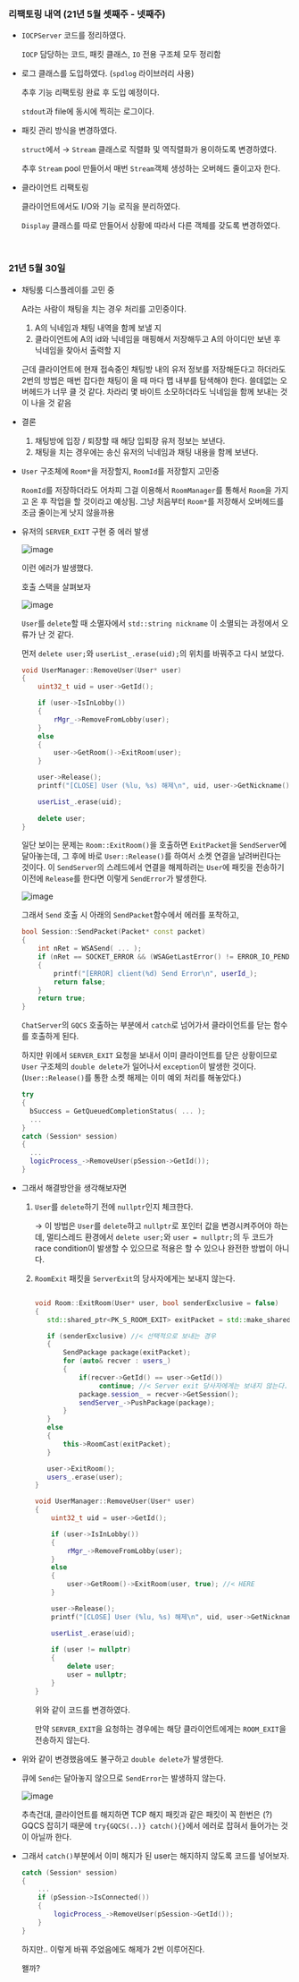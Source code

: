 ### 리팩토링 내역 (21년 5월 셋째주 - 넷째주)

- `IOCPServer` 코드를 정리하였다.

  `IOCP` 담당하는 코드, 패킷 클래스, `IO` 전용 구조체 모두 정리함

- 로그 클래스를 도입하였다. (`spdlog` 라이브러리 사용)

  추후 기능 리팩토링 완료 후 도입 예정이다.

  `stdout`과 file에 동시에 찍히는 로그이다.

- 패킷 관리 방식을 변경하였다.

  `struct`에서 → `Stream` 클래스로 직렬화 및 역직렬화가 용이하도록 변경하였다.

  추후 `Stream` pool 만들어서 매번 `Stream`객체 생성하는 오버헤드 줄이고자 한다.

- 클라이언트 리팩토링

  클라이언트에서도 I/O와 기능 로직을 분리하였다.

  `Display` 클래스를 따로 만들어서 상황에 따라서 다른 객체를 갖도록 변경하였다.

<br>

### 21년 5월 30일

- 채팅룸 디스플레이를 고민 중

  A라는 사람이 채팅을 치는 경우 처리를 고민중이다.

  1. A의 닉네임과 채팅 내역을 함께 보낼 지
  2. 클라이언트에 A의 id와 닉네임을 매핑해서 저장해두고 A의 아이디만 보낸 후 닉네임을 찾아서 출력할 지

  근데 클라이언트에 현재 접속중인 채팅방 내의 유저 정보를 저장해둔다고 하더라도 2번의 방법은 매번 잡다한 채팅이 올 때 마다 맵 내부를 탐색해야 한다. 쓸데없는 오버헤드가 너무 클 것 같다. 차라리 몇 바이트 소모하더라도 닉네임을 함께 보내는 것이 나을 것 같음

- 결론

  1. 채팅방에 입장 / 퇴장할 때 해당 입퇴장 유저 정보는 보낸다.
  2. 채팅을 치는 경우에는 송신 유저의 닉네임과 채팅 내용을 함께 보낸다.

- `User` 구조체에 `Room*`을 저장할지, `RoomId`를 저장할지 고민중

  `RoomId`를 저장하더라도 어차피 그걸 이용해서 `RoomManager`를 통해서 `Room`을 가지고 온 후 작업을 할 것이라고 예상됨. 그냥 처음부터 `Room*`를 저장해서 오버헤드를 조금 줄이는게 낫지 않을까용

- 유저의 `SERVER_EXIT` 구현 중 에러 발생

  ![image](https://user-images.githubusercontent.com/41130448/120097294-a2fb3b80-c16a-11eb-9b77-de8edf8ad82a.png)

  이런 에러가 발생했다.

  호출 스택을 살펴보자

  ![image](https://user-images.githubusercontent.com/41130448/120097344-e6ee4080-c16a-11eb-9f86-39d633844206.png)

  `User`를 `delete`할 때 소멸자에서 `std::string nickname` 이 소멸되는 과정에서 오류가 난 것 같다.

  먼저 `delete user;`와 `userList_.erase(uid);`의 위치를 바꿔주고 다시 보았다.

  ```c++
  void UserManager::RemoveUser(User* user)
  {
      uint32_t uid = user->GetId();
  
      if (user->IsInLobby())
      {
          rMgr_->RemoveFromLobby(user);
      }
      else
      {
          user->GetRoom()->ExitRoom(user);
      }
  
      user->Release();
      printf("[CLOSE] User (%lu, %s) 해제\n", uid, user->GetNickname().c_str());
  
      userList_.erase(uid);
      
      delete user;
  }
  ```

  일단 보이는 문제는 `Room::ExitRoom()`을 호출하면 `ExitPacket`을 `SendServer`에 달아놓는데, 그 후에 바로 `User::Release()`를 하여서 소켓 연결을 날려버린다는 것이다. 이 `SendServer`의 스레드에서 연결을 해제하려는 `User`에 패킷을 전송하기 이전에 `Release`를 한다면 이렇게 `SendError`가 발생한다.

  ![image](https://user-images.githubusercontent.com/41130448/120097589-3aad5980-c16c-11eb-9ef5-9d9a8403a6cd.png)

  그래서 `Send` 호출 시 아래의 `SendPacket`함수에서 에러를 포착하고, 

  ```c++
  bool Session::SendPacket(Packet* const packet)
  {
      int nRet = WSASend( ... );
      if (nRet == SOCKET_ERROR && (WSAGetLastError() != ERROR_IO_PENDING))
      {
          printf("[ERROR] client(%d) Send Error\n", userId_);
          return false;
      }
      return true;
  }
  ```

  `ChatServer`의 `GQCS` 호출하는 부분에서 `catch`로 넘어가서 클라이언트를 닫는 함수를 호출하게 된다.

  하지만 위에서 `SERVER_EXIT` 요청을 보내서 이미 클라이언트를 닫은 상황이므로 `User` 구조체의 `double delete`가 일어나서 `exception`이 발생한 것이다. (`User::Release()`를 통한 소켓 해제는 이미 예외 처리를 해놓았다.)

  ```c++
  try
  {
  	bSuccess = GetQueuedCompletionStatus( ... );
  	...
  }
  catch (Session* session)
  {
  	...
  	logicProcess_->RemoveUser(pSession->GetId());
  }
  ```

- 그래서 해결방안을 생각해보자면

  1. `User`를 `delete`하기 전에 `nullptr`인지 체크한다.

     → 이 방법은 `User`를 `delete`하고 `nullptr`로 포인터 값을 변경시켜주어야 하는데, 멀티스레드 환경에서 `delete user;`와 `user = nullptr;`의 두 코드가 race condition이 발생할 수 있으므로 적용은 할 수 있으나 완전한 방법이 아니다.

  2. `RoomExit` 패킷을 `ServerExit`의 당사자에게는 보내지 않는다.

     ```c++
     
     void Room::ExitRoom(User* user, bool senderExclusive = false)
     {
     	std::shared_ptr<PK_S_ROOM_EXIT> exitPacket = std::make_shared<PK_S_ROOM_EXIT>(user->GetId());
     
     	if (senderExclusive) //< 선택적으로 보내는 경우
     	{
     		SendPackage package(exitPacket);
     		for (auto& recver : users_)
     		{
     			if(recver->GetId() == user->GetId())
                     continue; //< Server exit 당사자에게는 보내지 않는다.
     			package.session_ = recver->GetSession();
     			sendServer_->PushPackage(package);
     		}
     	}
     	else
     	{
     		this->RoomCast(exitPacket);
     	}
     
     	user->ExitRoom();
     	users_.erase(user);
     }
     
     void UserManager::RemoveUser(User* user)
     {
         uint32_t uid = user->GetId();
     
         if (user->IsInLobby())
         {
             rMgr_->RemoveFromLobby(user);
         }
         else
         {
             user->GetRoom()->ExitRoom(user, true); //< HERE
         }
     
         user->Release();
         printf("[CLOSE] User (%lu, %s) 해제\n", uid, user->GetNickname().c_str());
     
         userList_.erase(uid);
         
         if (user != nullptr) 
         {
             delete user;
             user = nullptr;
         }
     }
     ```

     위와 같이 코드를 변경하였다.

     만약 `SERVER_EXIT`을 요청하는 경우에는 해당 클라이언트에게는 `ROOM_EXIT`을 전송하지 않는다.

- 위와 같이 변경했음에도 불구하고 `double delete`가 발생한다.

  큐에 `Send`는 달아놓지 않으므로 `SendError`는 발생하지 않는다.

  ![image](https://user-images.githubusercontent.com/41130448/120098482-2a4bad80-c171-11eb-8f0e-feaedcdb07cc.png)

  추측건대, 클라이언트를 해지하면 TCP 해지 패킷과 같은 패킷이 꼭 한번은 (?) GQCS 잡히기 때문에 `try{GQCS(..)} catch(){}`에서 에러로 잡혀서 들어가는 것이 아닐까 한다.

- 그래서 `catch()`부분에서 이미 해지가 된 user는 해지하지 않도록 코드를 넣어보자.

  ```c++
  catch (Session* session)
  {
      ...
      if (pSession->IsConnected())
      {
          logicProcess_->RemoveUser(pSession->GetId());
      }
  }
  ```

  하지만.. 이렇게 바꿔 주었음에도 해제가 2번 이루어진다. 

  왤까?

